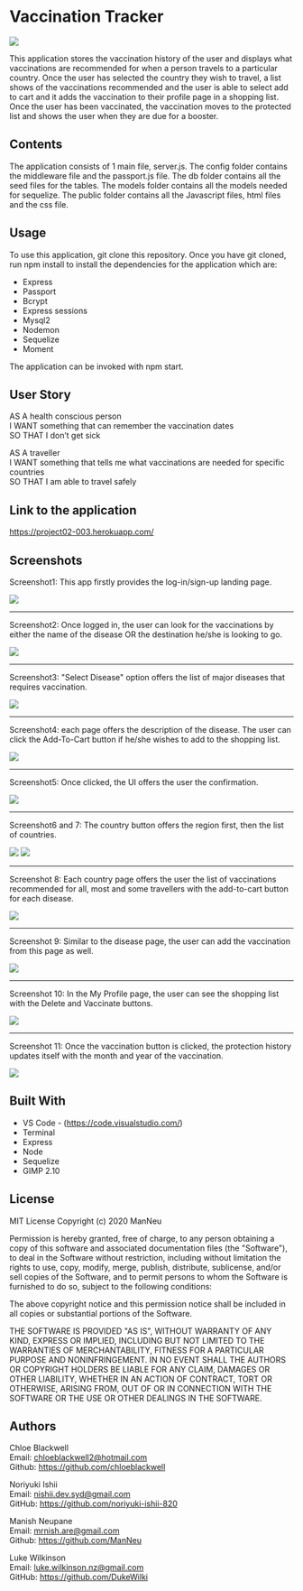 # Vaccination Tracker

<img src="https://img.shields.io/badge/Licence-MIT%20License-green">

This application stores the vaccination history of the user and displays what vaccinations are recommended for when a person travels to a particular country. Once the user has selected the country they wish to travel, a list shows of the vaccinations recommended and the user is able to select add to cart and it adds the vaccination to their profile page in a shopping list. Once the user has been vaccinated, the vaccination moves to the protected list and shows the user when they are due for a booster.

## Contents

The application consists of 1 main file, server.js. The config folder contains the middleware file and the passport.js file. The db folder contains all the seed files for the tables. The models folder contains all the models needed for sequelize. The public folder contains all the Javascript files, html files and the css file.

## Usage

To use this application, git clone this repository. Once you have git cloned, run npm install to install the dependencies for the application which are:

- Express
- Passport
- Bcrypt
- Express sessions
- Mysql2
- Nodemon
- Sequelize
- Moment


The application can be invoked with npm start.

## User Story

AS A health conscious person<br>
I WANT something that can remember the vaccination dates<br>
SO THAT I don’t get sick<br>

AS A traveller<br>
I WANT something that tells me what vaccinations are needed for specific countries<br>
SO THAT I am able to travel safely

## Link to the application

https://project02-003.herokuapp.com/

## Screenshots

Screenshot1: This app firstly provides the log-in/sign-up landing page.

![](./screenshots/v1.png)

--------------

Screenshot2: Once logged in, the user can look for the vaccinations by either the name of the disease OR the destination he/she is looking to go.

![](./screenshots/v2.png)

--------------

Screenshot3: "Select Disease" option offers the list of major diseases that requires vaccination.

![](./screenshots/v3.png)

--------------

Screenshot4: each page offers the description of the disease. The user can click the Add-To-Cart button if he/she wishes to add to the shopping list. 

![](./screenshots/v4.png)

--------------

Screenshot5: Once clicked, the UI offers the user the confirmation. 

![](./screenshots/v5.png)

--------------

Screenshot6 and 7: The country button offers the region first, then the list of countries.  

![](./screenshots/v6.png)
![](./screenshots/v7.png)

--------------

Screenshot 8: Each country page offers the user the list of vaccinations recommended for all, most and some travellers with the add-to-cart button for each disease. 

![](./screenshots/v8.png)

--------------

Screenshot 9: Similar to the disease page, the user can add the vaccination from this page as well. 

![](./screenshots/v9.png)

--------------

Screenshot 10: In the My Profile page, the user can see the shopping list with the Delete and Vaccinate buttons. 

![](./screenshots/v10.png)

--------------

Screenshot 11: Once the vaccination button is clicked, the protection history updates itself with the month and year of the vaccination.

![](./screenshots/v11.png)

## Built With

- VS Code - (https://code.visualstudio.com/)
- Terminal
- Express
- Node
- Sequelize
- GIMP 2.10

## License

MIT License
Copyright (c) 2020 ManNeu

Permission is hereby granted, free of charge, to any person obtaining a copy
of this software and associated documentation files (the "Software"), to deal
in the Software without restriction, including without limitation the rights
to use, copy, modify, merge, publish, distribute, sublicense, and/or sell
copies of the Software, and to permit persons to whom the Software is
furnished to do so, subject to the following conditions:

The above copyright notice and this permission notice shall be included in all
copies or substantial portions of the Software.

THE SOFTWARE IS PROVIDED "AS IS", WITHOUT WARRANTY OF ANY KIND, EXPRESS OR
IMPLIED, INCLUDING BUT NOT LIMITED TO THE WARRANTIES OF MERCHANTABILITY,
FITNESS FOR A PARTICULAR PURPOSE AND NONINFRINGEMENT. IN NO EVENT SHALL THE
AUTHORS OR COPYRIGHT HOLDERS BE LIABLE FOR ANY CLAIM, DAMAGES OR OTHER
LIABILITY, WHETHER IN AN ACTION OF CONTRACT, TORT OR OTHERWISE, ARISING FROM,
OUT OF OR IN CONNECTION WITH THE SOFTWARE OR THE USE OR OTHER DEALINGS IN THE
SOFTWARE.

## Authors

Chloe Blackwell<br>
Email: chloeblackwell2@hotmail.com<br>
Github: https://github.com/chloeblackwell

Noriyuki Ishii <br>
Email: nishii.dev.syd@gmail.com<br>
GitHub: https://github.com/noriyuki-ishii-820

Manish Neupane <br>
Email: mrnish.are@gmail.com <br>
Github: https://github.com/ManNeu

Luke Wilkinson <br>
Email: luke.wilkinson.nz@gmail.com<br>
GitHub: https://github.com/DukeWilki
